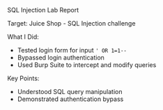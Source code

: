 SQL Injection Lab Report

 Target:
Juice Shop - SQL Injection challenge

 What I Did:
- Tested login form for input `' OR 1=1--`
- Bypassed login authentication
- Used Burp Suite to intercept and modify queries

 Key Points:
- Understood SQL query manipulation
- Demonstrated authentication bypass
